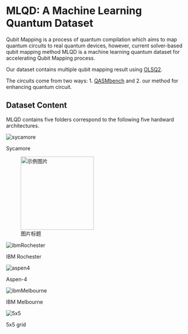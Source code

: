 # MLQD: A Machine Learning Quantum Dataset
Qubit Mapping is a process of quantum compilation which aims to map quantum circuits to real quantum devices, however, current solver-based qubit mapping method MLQD is a machine learning quantum dataset for accelerating Qubit Mapping process.

Our dataset contains multiple qubit mapping result using [OLSQ2](https://github.com/WanHsuanLin/OLSQ2).

The circuits come from two ways: 1. [QASMbench](https://github.com/pnnl/QASMBench) and 2. our method for enhancing quantum circuit. 

## Dataset Content
MLQD contains five folders correspond to the following five hardward architectures.


![sycamore](https://github.com/user-attachments/assets/b883a3c4-9a61-4847-8855-aea73f7f3421)
<figcaption>Sycamore</figcaption>
<figure>
  <img src="https://github.com/user-attachments/assets/b883a3c4-9a61-4847-8855-aea73f7f3421" alt="示例图片" width="200"/>
  <figcaption>图片标题</figcaption>
</figure>

![ibmRochester](https://github.com/user-attachments/assets/6e117a25-56d2-41fe-9a4b-247255bbc445)
<figcaption>IBM Rochester</figcaption>

![aspen4](https://github.com/user-attachments/assets/d37ee300-571a-4869-baf4-796a8deaf7a8)
<figcaption>Aspen-4</figcaption>

![ibmMelbourne](https://github.com/user-attachments/assets/62aa30a5-6c71-4b4f-a1ca-f6146d526a15)
<figcaption>IBM Melbourne</figcaption>

![5x5](https://github.com/user-attachments/assets/032b3ba3-fc46-438d-91df-ff9ebe430a73)
<figcaption>5x5 grid</figcaption>
